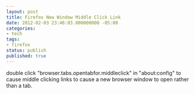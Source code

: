 ```yaml
---
layout: post
title: Firefox New Window Middle Click Link
date: 2012-02-03 23:46:03.000000000 -05:00
categories:
- tech
tags:
- firefox
status: publish
published: true
---
```

double click "browser.tabs.opentabfor.middleclick" in "about:config" to cause middle clicking links to cause a new browser window to open rather than a tab.
